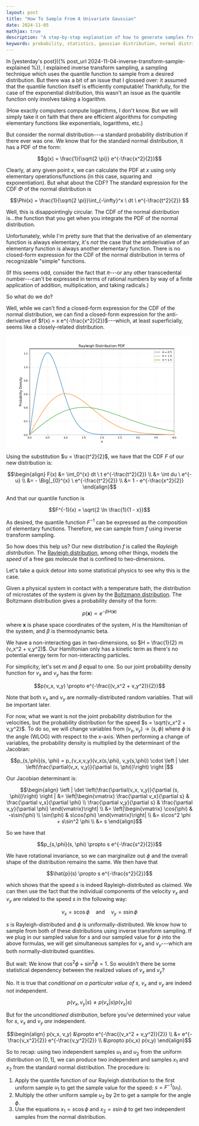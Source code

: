 ```yaml
---
layout: post
title: "How To Sample From A Univariate Gaussian"
date: 2024-11-05
mathjax: true
description: "A step-by-step explanation of how to generate samples from a normal distribution using the Rayleigh distribution and polar coordinates, with insights from statistical physics."
keywords: probability, statistics, gaussian distribution, normal distribution, rayleigh distribution, sampling methods, statistical physics, boltzmann distribution, polar coordinates
---
```


In [yesterday's post]({% post_url 2024-11-04-inverse-transform-sample-explained %}), I explained inverse transform sampling, 
a sampling technique which uses the quantile function to sample from a desired distribution. But there was a bit of an issue that I glossed over: it assumed that
the quantile function itself is efficiently computable! Thankfully, for the case of the exponential distribution, this wasn't an issue 
as the quantile function only involves taking a logarithm. 

(How exactly computers compute logarithms, I don't know. But we will simply take it on faith that there are 
efficient algorithms for computing elementary functions like exponentials, logarithms, etc.)

But consider the normal distribution---a standard probability distribution if there ever was one. We know that for the standard normal
distribution, it has a PDF of the form:

$$g(x) = \frac{1}{\sqrt{2 \pi}} e^{-\frac{x^2}{2}}$$

Clearly, at any given point $x$, we can calculate the PDF at $x$ using only elementary operations/functions 
(in this case, squaring and exponentiation). But what about the CDF? The standard expression for the CDF $\Phi$ of the normal
distribution is

$$\Phi(x) = \frac{1}{\sqrt{2 \pi}}\int_{-\infty}^x \ dt \ e^{-\frac{t^2}{2}}  $$

Well, this is disappointingly circular. The CDF of the normal distribution is...the function that you get when you integrate the PDF
of the normal distribution.

Unfortunately, while I'm pretty sure that that the derivative of an elementary function is always elementary, it's *not* the case
that the antiderivative of an elementary function is always another elementary function. There is no closed-form expression for the CDF of the 
normal distribution in terms of recognizable "simple" functions.

(If this seems odd, consider the fact that $\pi$---or any other transcedental number---can't be expressed in terms of rational numbers
by way of a finite application of addition, multiplication, and taking radicals.)

So what do we do?

Well, while we can't find a closed-form expression for the CDF of the normal distribution, we can find a closed-form
expression for the anti-derivative of $f(x) = x e^{-\frac{x^2}{2}}$---which, at least superficially,
seems like a closely-related distribution. 

![Rayleigh distribution](/assets/sampling-univariate-gaussian/rayleigh_distribution.png)

Using the substitution $u = \frac{t^2}{2}$, 
we have that the CDF $F$ of our new distribution is:

$$\begin{align}
F(x) &= \int_0^{x} dt \ t e^{-\frac{t^2}{2}} \\
&= \int du \ e^{-u} \\
&= - \Big|_{0}^{x} \ e^{-\frac{t^2}{2}} \\
&= 1 - e^{-\frac{x^2}{2}}
\end{align}$$

And that our quantile function is

$$F^{-1}(x) = \sqrt{2 \ln \frac{1}{1 - x}}$$

As desired, the quantile function $F^{-1}$ can be expressed as the composition of elementary functions. Therefore, we can sample
from $f$ using inverse transform sampling.

So how does this help us? Our new distribution $f$ is called the *Rayleigh distribution*. The [Rayleigh distribution](https://en.wikipedia.org/wiki/Rayleigh_distribution), among other things,
models the *speed* of a free gas molecule that is confined to two-dimensions.

Let's take a quick detour into some statistical physics to see why this is the case.

Given a physical system in contact with a temperature bath, the distribution of microstates of the system is
given by the [Boltzmann distribution](https://en.wikipedia.org/wiki/Boltzmann_distribution). 
The Boltzmann distribution gives a probability density of the form:

$$p(\mathbf{x}) \propto e^{-\beta H(\mathbf{x})}$$

where $\mathbf{x}$ is phase space coordinates of the system, $H$ is the Hamiltonian of the system, and $\beta$ is thermodynamic beta.

We have a non-interacting gas in two-dimensions, so $H = \frac{1}{2} m (v_x^2 + v_y^2)$.
Our Hamiltonian only has a kinetic term as there's no potential energy term for non-interacting particles.

For simplicity, let's set $m$ and $\beta$ equal to one. So our joint probability density function for $v_x$ and $v_y$ has the form:

$$p(v_x, v_y) \propto e^{-\frac{(v_x^2 + v_y^2)}{2}}$$

Note that both $v_x$ and $v_y$ are normally-distributed random variables. That will be important later.

For now, what we want is not the joint probability distribution for the velocities, but the probability distribution for the speed
$s = \sqrt{v_x^2 + v_y^2}$. To do so, we will change variables from $(v_x, v_y) \rightarrow (s, \phi)$ 
where $\phi$ is the angle (WLOG) with respect to the x-axis. 
When performing a change of variables, the probability density is multiplied by the determinant of the Jacobian:

$$p_{s,\phi}(s, \phi) = p_{v_x,v_y}(v_x(s,\phi), v_y(s,\phi)) \cdot \left | \det \left(\frac{\partial(v_x, v_y)}{\partial (s, \phi)}\right) \right |$$

Our Jacobian determinant is:

$$\begin{align}
\left | \det \left(\frac{\partial(v_x, v_y)}{\partial (s, \phi)}\right) \right | &= \left|\begin{vmatrix} 
\frac{\partial v_x}{\partial s} & \frac{\partial v_x}{\partial \phi} \\
\frac{\partial v_y}{\partial s} & \frac{\partial v_y}{\partial \phi}
\end{vmatrix}\right| \\
&= \left|\begin{vmatrix}
\cos(\phi) & -s\sin(\phi) \\
\sin(\phi) & s\cos(\phi)
\end{vmatrix}\right| \\
&= s\cos^2 \phi + s\sin^2 \phi \\
&= s
\end{align}$$

So we have that

$$p_{s,\phi}(s, \phi) \propto s e^{-\frac{s^2}{2}}$$

We have rotational invariance, so we can marginalize out $\phi$ and the overall shape of the distribution remains the same.
We then have that 

$$\hat{p}(s) \propto s e^{-\frac{s^2}{2}}$$

which shows that the speed $s$ is indeed Rayleigh-distributed as claimed. We
can then use the fact that the individual components of the velocity $v_x$ and $v_y$ are related to the speed $s$ in the following way:

$$v_x = s \cos \phi \quad \text{and} \quad v_y = s \sin \phi$$

$s$ is Rayleigh-distributed and $\phi$ is uniformally-distributed. We know how to sample from both of these distributions using
inverse transform sampling. If we plug in our sampled value for $s$ and our sampled value for $\phi$ into the above formulas, we will get simultaneous samples for $v_x$ and $v_y$---which are both normally-distributed quantities.

But wait: We know that $\cos^2 \phi + \sin^2 \phi = 1$. So wouldn't there be some statistical dependency between 
the realized values of $v_x$ and $v_y$?

No. It is true that *conditional on a particular value of $s$*, $v_x$ and $v_y$ are indeed not independent. 

$$p(v_x, v_y|s) \neq p(v_x|s) p(v_x|s)$$

But for the *unconditioned distribution*, before you've determined your value for $s$, $v_x$ and $v_y$ *are* independent.

$$\begin{align}
p(v_x, v_y) &\propto e^{-\frac{(v_x^2 + v_y^2)}{2}} \\
&= e^{-\frac{v_x^2}{2}} e^{-\frac{v_y^2}{2}} \\
&\propto p(v_x) p(v_y) 
\end{align}$$

So to recap: using two independent samples $u_1$ and $u_2$ from the uniform distribution on $[0,1]$, 
we can produce two independent and samples $x_1$ and $x_2$ from the standard normal distribution. The procedure is:

1. Apply the quantile function of our Rayleigh distribution to the first uniform sample $u_1$ to get the sample value for the speed: 
$s = F^{-1}(u_1)$.
2. Multiply the other uniform sample $u_2$ by $2 \pi$ to get a sample for the angle $\phi$.
3. Use the equations $x_1 = s \cos \phi$ and $x_2 = s \sin \phi$ to get two independent samples from the normal distribution.




